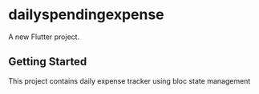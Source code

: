 # dailyspendingexpense

A new Flutter project.

## Getting Started

This project contains daily expense tracker using bloc state management
